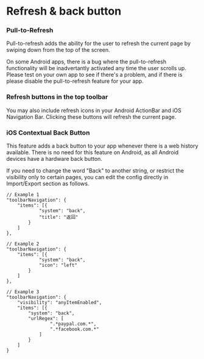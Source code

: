 # Refresh & back button

### **Pull-to-Refresh**

Pull-to-refresh adds the ability for the user to refresh the current page by swiping down from the top of the screen.

On some Android apps, there is a bug where the pull-to-refresh functionality will be inadvertantly activated any time the user scrolls up. Please test on your own app to see if there's a problem, and if there is please disable the pull-to-refresh feature for your app.

### **Refresh buttons in the top toolbar**

You may also include refresh icons in your Android ActionBar and iOS Navigation Bar. Clicking these buttons will refresh the current page.

### **iOS Contextual Back Button**

This feature adds a back button to your app whenever there is a web history available. There is no need for this feature on Android, as all Android devices have a hardware back button.

If you need to change the word "Back" to another string, or restrict the visibility only to certain pages, you can edit the config directly in Import/Export section as follows.

```text
// Example 1
"toolbarNavigation": {
    "items": [{
            "system": "back",
            "title": "返回"
        }
    ]
},

// Example 2
"toolbarNavigation": {
    "items": [{
            "system": "back",
            "icon": "left"
        }
    ]
},

// Example 3
"toolbarNavigation": {
	"visibility": "anyItemEnabled",
	"items": [{
		"system": "back",
		"urlRegex": [
				".*paypal.com.*",
				".*facebook.com.*"
			]
		}
	]
}
```

